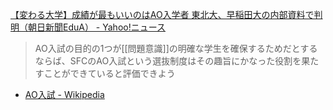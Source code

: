 
[【変わる大学】成績が最もいいのはAO入学者 東北大、早稲田大の内部資料で判明（朝日新聞EduA） - Yahoo!ニュース](https://news.yahoo.co.jp/articles/cb4038bb4afb0cf48a204bbf302f3f92005cf843?page=1)

> AO入試の目的の1つが[[問題意識]]の明確な学生を確保するためだとするならば、SFCのAO入試という選抜制度はその趣旨にかなった役割を果たすことができていると評価できよう
- [AO入試 - Wikipedia](https://ja.wikipedia.org/wiki/AO入試)
